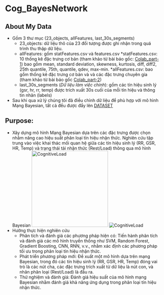 # Cog_BayesNetwork

## About My Data
- Gồm 3 thư mục (23_objects, allFeatures, last_30s_segments)
	+ 23_objects: dữ liệu thô của 23 đối tượng được ghi nhận trong quá trình thu thập dữ liệu. 
	+ allFeatures: gồm statFeatures.csv và features.csv
		*statFeatures.csv: 10 thống kê đặc trưng cơ bản (tham khảo từ bài báo gốc: [Colab_part-1](https://colab.research.google.com/drive/1adYKWqgSsky0z5LITB9QjsFTmL7g90gH?usp=sharing)) bao gồm mean, standard deviation, skewness, kurtosis, diff, diff2, 25th quantile, 75th, quantile, qdev, max-min.
		*allFeatures.csv: bao gồm thống kê đặc trưng cơ bản và và các đặc trưng chuyên gia (tham khảo từ bài báo gốc [Colab_part-2](https://colab.research.google.com/drive/1adYKWqgSsky0z5LITB9QjsFTmL7g90gH?usp=sharing))
	+ last_30s_segments (_Dữ liệu làm việc chính_): gồm các tín hiệu sinh lý (gsr, hr, rr, temp) được trích xuất 30s cuối của mỗi tín hiệu và thông tin nhãn (labels) 
- Sau khi qua xử lý chúng tôi đã điều chỉnh dữ liệu để phù hợp với mô hình Mạng Bayesian, tất cả đều được đẩy lên [DATASET](https://www.kaggle.com/datasets/quanminhminhquan/cognitiveload)
## Purpose:
- Xây dựng mô hình Mạng Bayesian dựa trên các đặc trưng được chọn nhằm nâng cao hiệu suất phân loại tín hiệu nhận thức. Nghiên cứu tập trung vào việc khai thác mối quan hệ giữa các tín hiệu sinh lý (RR, GSR, HR, Temp) và trạng thái tải nhận thức (Rest/Load) thông qua mô hình Bayesian
  <img src="https://learningpartnership.s3.amazonaws.com/uploads/asset_image/2_299.jpg" alt="CognitiveLoad" width="250" />
  ![CognitiveLoad](https://learningpartnership.s3.amazonaws.com/uploads/asset_image/2_299.jpg)
- Hướng thực hiện nghiên cứu 
  	+ Phân tích và đánh giá các phương pháp hiện có: Tiến hành phân tích và đánh giá các mô hình truyền thống như SVM, Random Forest, Gradient Boosting, CNN, RNN, v.v., nhằm xác định các phương pháp tối ưu trong phân loại tín hiệu nhận thức.
	+ Phát triển phương pháp mới: Đề xuất một mô hình dựa trên mạng Bayesian, trong đó các tín hiệu sinh lý (RR, GSR, HR, Temp) đóng vai trò là các nút cha, các đặc trưng trích xuất từ dữ liệu là nút con, và nhãn phân loại (Rest/Load) là đầu ra.
	+ Thử nghiệm và đánh giá: Đánh giá hiệu suất của mô hình mạng Bayesian nhằm đánh giá khả năng ứng dụng trong phân loại tín hiệu nhận thức.
